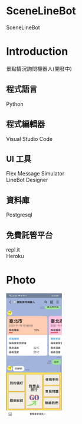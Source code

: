 # SceneLineBot
SceneLineBot

# Introduction
景點情況詢問機器人(開發中)

## 程式語言
Python

## 程式編輯器
Visual Studio Code

## UI 工具
Flex Message Simulator  
LineBot Designer

## 資料庫
Postgresql

## 免費託管平台
repl.it  
Heroku

# Photo
<img src="https://github.com/Microfish31/Scene_LineBot/blob/main/Introduction.png" width="30%"/>